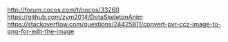 http://forum.cocos.com/t/cocos/33260
https://github.com/zym2014/DotaSkeletonAnim
https://stackoverflow.com/questions/24425811/convert-pvr-ccz-image-to-png-for-edit-the-image